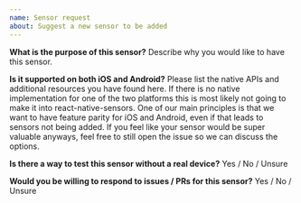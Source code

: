 ```yaml
---
name: Sensor request
about: Suggest a new sensor to be added
---
```


**What is the purpose of this sensor?**
Describe why you would like to have this sensor.

**Is it supported on both iOS and Android?**
Please list the native APIs and additional resources you have found here.
If there is no native implementation for one of the two platforms this is most likely not going to make it into react-native-sensors. One of our main principles is that we want to have feature parity for iOS and Android, even if that leads to sensors not being added. If you feel like your sensor would be super valuable anyways, feel free to still open the issue so we can discuss the options.

**Is there a way to test this sensor without a real device?**
Yes / No / Unsure

**Would you be willing to respond to issues / PRs for this sensor?**
Yes / No / Unsure
